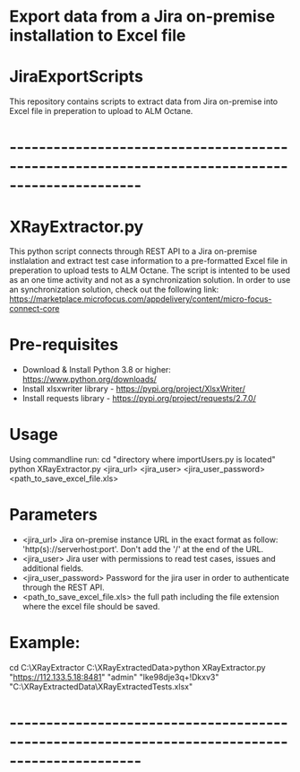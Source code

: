# Export data from a Jira on-premise installation to Excel file
# JiraExportScripts
This repository contains scripts to extract data from Jira on-premise into Excel file in preperation to upload to ALM Octane. 

# ----------------------------------------------------------------------------------------------
# XRayExtractor.py
This python script connects through REST API to a Jira on-premise instlalation and extract test case information to a pre-formatted Excel file in preperation to upload tests to ALM Octane. The script is intented to be used as an one time activity and not as a synchronization solution. In order to use an synchronization solution, check out the following link: https://marketplace.microfocus.com/appdelivery/content/micro-focus-connect-core

# Pre-requisites
- Download & Install Python 3.8 or higher: https://www.python.org/downloads/
- Install xlsxwriter library - https://pypi.org/project/XlsxWriter/
- Install requests library - https://pypi.org/project/requests/2.7.0/

# Usage
Using commandline run:
cd "directory where importUsers.py is located"
python XRayExtractor.py <jira_url> <jira_user> <jira_user_password> <path_to_save_excel_file.xls>
  
# Parameters
- <jira_url> Jira on-premise instance URL in the exact format as follow: 'http(s)://serverhost:port'. Don't add the '/' at the end of the URL.
- <jira_user> Jira user with permissions to read test cases, issues and additional fields.
- <jira_user_password> Password for the jira user in order to authenticate through the REST API.
- <path_to_save_excel_file.xls> the full path including the file extension where the excel file should be saved.

# Example: 
cd C:\XRayExtractor
C:\XRayExtractedData>python XRayExtractor.py "https://112.133.5.18:8481" "admin" "lke98dje3q+!Dkxv3" "C:\\XRayExtractedData\\XRayExtractedTests.xlsx"

# ----------------------------------------------------------------------------------------------
